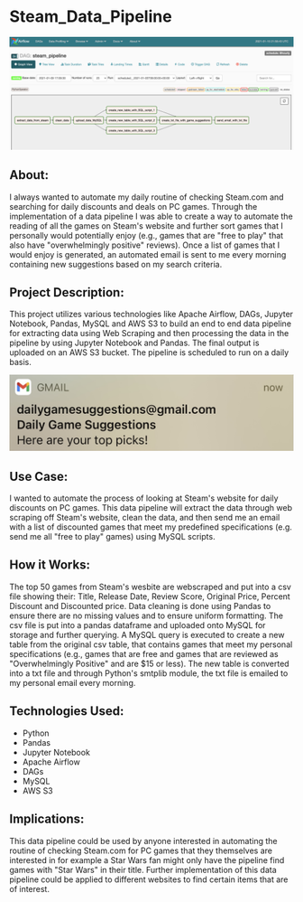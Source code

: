 # Steam_Data_Pipeline

![](steam_airflow_data_pipeline.png)

## About: ##
I always wanted to automate my daily routine of checking Steam.com and searching for daily discounts and deals on PC games. 
Through the implementation of a data pipeline I was able to create a way to automate the reading of all the games on Steam's
website and further sort games that I personally would potentially enjoy (e.g., games that are "free to play" that also have 
"overwhelmingly positive" reviews). Once a list of games that I would enjoy is generated, an automated email is sent to me every
morning containing new suggestions based on my search criteria.

## Project Description: ##
This project utilizes various technologies like Apache Airflow, DAGs, Jupyter Notebook, Pandas, MySQL and AWS S3 to build
an end to end data pipeline for extracting data using Web Scraping and then processing the data in the pipeline by using
Jupyter Notebook and Pandas. The final output is uploaded on an AWS S3 bucket. The pipeline is scheduled to run on a daily basis.

![](email_alert.png)

## Use Case: ##
I wanted to automate the process of looking at Steam's website for daily discounts on PC games. This
data pipeline will extract the data through web scraping off Steam's website, clean the data, and then
send me an email with a list of discounted games that meet my predefined specifications (e.g. send me all
"free to play" games) using MySQL scripts.

## How it Works: ##
The top 50 games from Steam's wesbite are webscraped and put into a csv file showing their: Title, Release Date, Review Score, Original Price, Percent Discount and Discounted price. Data cleaning is done using Pandas to ensure there are no missing values and to ensure uniform formatting. The csv file is put into a pandas dataframe and uploaded onto MySQL for storage and further querying. A MySQL query is executed to create a new table from the original csv table, that contains games that meet my personal specifications (e.g., games that are free and games that are reviewed as "Overwhelmingly Positive" and are $15 or less). The new table is converted into a txt file and through Python's smtplib module, the txt file is emailed to my personal email every morning.

## Technologies Used: ## 
  * Python 
  * Pandas
  *	Jupyter Notebook
  *	Apache Airflow
  *	DAGs
  *	MySQL
  *	AWS S3

## Implications: ##
This data pipeline could be used by anyone interested in automating the routine of checking Steam.com for PC games that
they themselves are interested in for example a Star Wars fan might only have the pipeline find games with "Star Wars" in 
their title. Further implementation of this data pipeline could be applied to different websites to find certain items that are
of interest.
